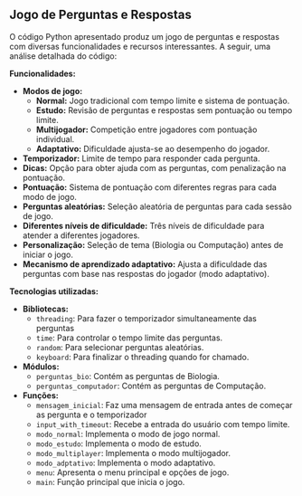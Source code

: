 ## Jogo de Perguntas e Respostas

O código Python apresentado produz um jogo de perguntas e respostas com diversas funcionalidades e recursos interessantes. A seguir, uma análise detalhada do código:

**Funcionalidades:**

* **Modos de jogo:**
    * **Normal:** Jogo tradicional com tempo limite e sistema de pontuação.
    * **Estudo:** Revisão de perguntas e respostas sem pontuação ou tempo limite.
    * **Multijogador:** Competição entre jogadores com pontuação individual.
    * **Adaptativo:** Dificuldade ajusta-se ao desempenho do jogador.
* **Temporizador:** Limite de tempo para responder cada pergunta.
* **Dicas:** Opção para obter ajuda com as perguntas, com penalização na pontuação.
* **Pontuação:** Sistema de pontuação com diferentes regras para cada modo de jogo.
* **Perguntas aleatórias:** Seleção aleatória de perguntas para cada sessão de jogo.
* **Diferentes níveis de dificuldade:** Três níveis de dificuldade para atender a diferentes jogadores.
* **Personalização:** Seleção de tema (Biologia ou Computação) antes de iniciar o jogo.
* **Mecanismo de aprendizado adaptativo:** Ajusta a dificuldade das perguntas com base nas respostas do jogador (modo adaptativo).

**Tecnologias utilizadas:**

* **Bibliotecas:**
    * `threading`: Para fazer o temporizador simultaneamente das perguntas
    * `time`: Para controlar o tempo limite das perguntas.
    * `random`: Para selecionar perguntas aleatórias.
    * `keyboard`: Para finalizar o threading quando for chamado.
* **Módulos:**
    * `perguntas_bio`: Contém as perguntas de Biologia.
    * `perguntas_computador`: Contém as perguntas de Computação.
* **Funções:**
    * `mensagem_inicial`: Faz uma mensagem de entrada antes de começar as pergunta e o temporizador
    * `input_with_timeout`: Recebe a entrada do usuário com tempo limite.
    * `modo_normal`: Implementa o modo de jogo normal.
    * `modo_estudo`: Implementa o modo de estudo.
    * `modo_multiplayer`: Implementa o modo multijogador.
    * `modo_adptativo`: Implementa o modo adaptativo.
    * `menu`: Apresenta o menu principal e opções de jogo.
    * `main`: Função principal que inicia o jogo.

